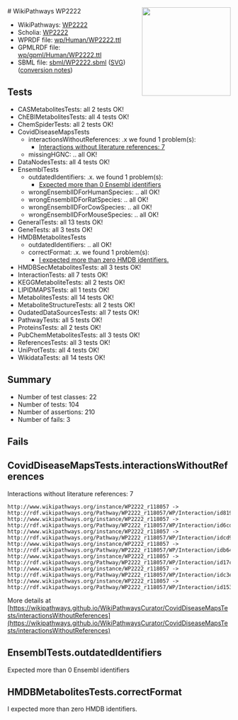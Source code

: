 <img style="float: right; width: 200px" src="../logo.png" />
# WikiPathways WP2222

* WikiPathways: [WP2222](https://identifiers.org/wikipathways:WP2222)
* Scholia: [WP2222](https://scholia.toolforge.org/wikipathways/WP2222)
* WPRDF file: [wp/Human/WP2222.ttl](../wp/Human/WP2222.ttl)
* GPMLRDF file: [wp/gpml/Human/WP2222.ttl](../wp/gpml/Human/WP2222.ttl)
* SBML file: [sbml/WP2222.sbml](../sbml/WP2222.sbml) ([SVG](../sbml/WP2222.svg)) ([conversion notes](../sbml/WP2222.txt))

## Tests
* CASMetabolitesTests: all 2 tests OK!
* ChEBIMetabolitesTests: all 4 tests OK!
* ChemSpiderTests: all 2 tests OK!
* CovidDiseaseMapsTests
    * interactionsWithoutReferences: .x we found 1 problem(s):
        * [Interactions without literature references: 7](#2e295935)
    * missingHGNC: .. all OK!
* DataNodesTests: all 4 tests OK!
* EnsemblTests
    * outdatedIdentifiers: .x. we found 1 problem(s):
        * [Expected more than 0 Ensembl identifiers](#f44398b7)
    * wrongEnsemblIDForHumanSpecies: .. all OK!
    * wrongEnsemblIDForRatSpecies: .. all OK!
    * wrongEnsemblIDForCowSpecies: .. all OK!
    * wrongEnsemblIDForMouseSpecies: .. all OK!
* GeneralTests: all 13 tests OK!
* GeneTests: all 3 tests OK!
* HMDBMetabolitesTests
    * outdatedIdentifiers: .. all OK!
    * correctFormat: .x. we found 1 problem(s):
        * [I expected more than zero HMDB identifiers.](#ad154c1e)
* HMDBSecMetabolitesTests: all 3 tests OK!
* InteractionTests: all 7 tests OK!
* KEGGMetaboliteTests: all 2 tests OK!
* LIPIDMAPSTests: all 1 tests OK!
* MetabolitesTests: all 14 tests OK!
* MetaboliteStructureTests: all 2 tests OK!
* OudatedDataSourcesTests: all 7 tests OK!
* PathwayTests: all 5 tests OK!
* ProteinsTests: all 2 tests OK!
* PubChemMetabolitesTests: all 3 tests OK!
* ReferencesTests: all 3 tests OK!
* UniProtTests: all 4 tests OK!
* WikidataTests: all 14 tests OK!


## Summary

* Number of test classes: 22
* Number of tests: 104
* Number of assertions: 210
* Number of fails: 3

## Fails

<a name="2e295935" />

## CovidDiseaseMapsTests.interactionsWithoutReferences

Interactions without literature references: 7
```
http://www.wikipathways.org/instance/WP2222_r118057 -> http://rdf.wikipathways.org/Pathway/WP2222_r118057/WP/Interaction/id819ac933
http://www.wikipathways.org/instance/WP2222_r118057 -> http://rdf.wikipathways.org/Pathway/WP2222_r118057/WP/Interaction/id6cdb240e
http://www.wikipathways.org/instance/WP2222_r118057 -> http://rdf.wikipathways.org/Pathway/WP2222_r118057/WP/Interaction/idcd9808f1
http://www.wikipathways.org/instance/WP2222_r118057 -> http://rdf.wikipathways.org/Pathway/WP2222_r118057/WP/Interaction/idb64f8e0a
http://www.wikipathways.org/instance/WP2222_r118057 -> http://rdf.wikipathways.org/Pathway/WP2222_r118057/WP/Interaction/id17c30ceb
http://www.wikipathways.org/instance/WP2222_r118057 -> http://rdf.wikipathways.org/Pathway/WP2222_r118057/WP/Interaction/idc3e82c13
http://www.wikipathways.org/instance/WP2222_r118057 -> http://rdf.wikipathways.org/Pathway/WP2222_r118057/WP/Interaction/id153a3729
```

More details at [https://wikipathways.github.io/WikiPathwaysCurator/CovidDiseaseMapsTests/interactionsWithoutReferences](https://wikipathways.github.io/WikiPathwaysCurator/CovidDiseaseMapsTests/interactionsWithoutReferences)

<a name="f44398b7" />

## EnsemblTests.outdatedIdentifiers

Expected more than 0 Ensembl identifiers
<a name="ad154c1e" />

## HMDBMetabolitesTests.correctFormat

I expected more than zero HMDB identifiers.
